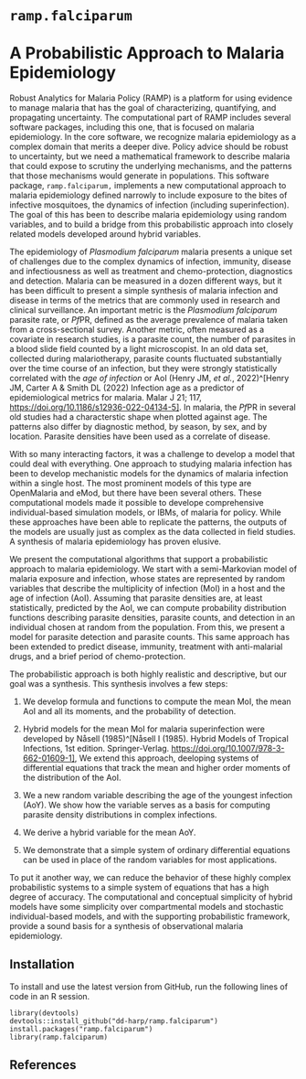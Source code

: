 # `ramp.falciparum` <br><br> A Probabilistic Approach to Malaria Epidemiology 

Robust Analytics for Malaria Policy (RAMP) is a platform for using evidence to manage malaria that has the goal of characterizing, quantifying, and propagating uncertainty. The computational part of RAMP includes several software packages, including this one, that is focused on malaria epidemiology. In the core software, we recognize malaria epidemiology as a complex domain that merits a deeper dive.
Policy advice should be robust to uncertainty, but we need a mathematical framework to describe malaria that could expose to scrutiny the underlying mechanisms, and the patterns that those mechanisms would generate in populations.
This software package, `ramp.falciparum,` implements a new computational approach to malaria epidemiology defined narrowly to include exposure to the bites of infective mosquitoes, the dynamics of infection (including superinfection). The goal of this has been to describe malaria epidemiology using random variables, and to build a bridge from this probabilistic approach into closely related models developed around hybrid variables. 

The epidemiology of *Plasmodium falciparum* malaria presents a unique set of challenges due to the complex dynamics of infection, immunity, disease and infectiousness as well as treatment and chemo-protection, diagnostics and detection. Malaria can be measured in a dozen different ways, but it has been difficult to present a simple synthesis of malaria infection and disease in terms of the metrics that are commonly used in research and clinical surveillance. An important metric is the *Plasmodium falciparum* parasite rate, or *Pf*PR, defined as the average prevalence of malaria taken from a cross-sectional survey. Another metric, often measured as a covariate in research studies, is a parasite count, the number of parasites in a blood slide field counted by a light microscopist. In an old data set, collected during malariotherapy, parasite counts fluctuated substantially over the time course of an infection, but they were strongly statistically correlated with the *age of infection* or AoI (Henry JM, *et al.*, 2022)^[Henry JM, Carter A & Smith DL (2022) Infection age as a predictor of epidemiological metrics for malaria. Malar J 21; 117, https://doi.org/10.1186/s12936-022-04134-5]. In malaria, the *Pf*PR in several old studies had a characterstic shape when plotted against age. The patterns also differ by diagnostic method, by season, by sex, and by location. Parasite densities have been used as a correlate of disease.   


With so many interacting factors, it was a challenge to develop a model that could deal with everything. One approach to studying malaria infection has been to develop mechanistic models for the dynamics of malaria infection within a single host. The most prominent models of this type are OpenMalaria and eMod, but there have been several others. These computational models made it possible to develope comprehensive individual-based simulation models, or IBMs, of malaria for policy. While these approaches have been able to replicate the patterns, the outputs of the models are usually just as complex as the data collected in field studies. A synthesis of malaria epidemiology has proven elusive. 

We present the computational algorithms that support a probabilistic approach to malaria epidemiology.  We start with a semi-Markovian model of malaria exposure and infection, whose states are represented by random variables that describe the multiplicity of infection (MoI) in a host and the age of infection (AoI). Assuming that parasite densities are, at least statistically, predicted by the AoI, we can compute probability distribution functions describing parasite densities, parasite counts, and detection in an individual chosen at random from the population. From this, we present a model for parasite detection and parasite counts. This same approach has been extended to predict disease, immunity, treatment with anti-malarial drugs, and a brief period of chemo-protection. 

The probabilistic approach is both highly realistic and descriptive, but our goal was a synthesis. This synthesis involves a few steps:

1. We develop formula and functions to compute the mean MoI, the mean AoI and all its moments, and the probability of detection. 

2. Hybrid models for the mean MoI for malaria superinfection were developed by Nåsell (1985)^[Nåsell I (1985). Hybrid Models of Tropical Infections, 1st edition. Springer-Verlag. https://doi.org/10.1007/978-3-662-01609-1], We extend this approach, deeloping systems of differential equations that track the mean and higher order moments of the distribution of the AoI. 

3. We a new random variable describing the age of the youngest infection (AoY). We show how the variable serves as a basis for computing parasite density distributions in complex infections. 

4. We derive a hybrid variable for the mean AoY. 

5. We demonstrate that a simple system of ordinary differential equations can be used in place of the random variables for most applications. 

To put it another way, we can reduce the behavior of these highly complex probabilistic systems to a simple system of equations that has a high degree of accuracy. The computational and conceptual simplicity of hybrid models have some simplicity over compartmental models and stochastic individual-based models, and with the supporting probabilistic framework, provide a sound basis for a synthesis of observational malaria epidemiology. 

## Installation

To install and use the latest version from GitHub, run the following lines of code in an R session.

```
library(devtools)
devtools::install_github("dd-harp/ramp.falciparum")
install.packages("ramp.falciparum")
library(ramp.falciparum)
```


## References


